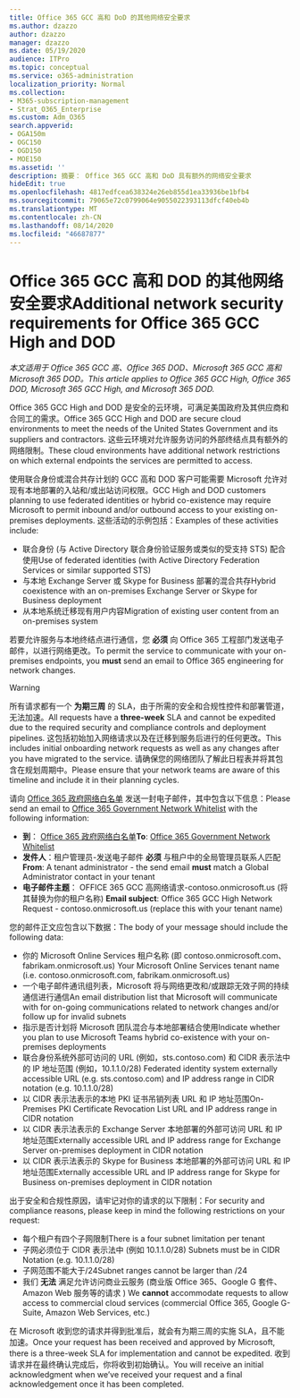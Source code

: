 ```yaml
---
title: Office 365 GCC 高和 DoD 的其他网络安全要求
ms.author: dzazzo
author: dzazzo
manager: dzazzo
ms.date: 05/19/2020
audience: ITPro
ms.topic: conceptual
ms.service: o365-administration
localization_priority: Normal
ms.collection:
- M365-subscription-management
- Strat_O365_Enterprise
ms.custom: Adm_O365
search.appverid:
- OGA150m
- OGC150
- OGD150
- MOE150
ms.assetid: ''
description: 摘要： Office 365 GCC 高和 DoD 具有额外的网络安全要求
hideEdit: true
ms.openlocfilehash: 4817edfcea638324e26eb855d1ea33936be1bfb4
ms.sourcegitcommit: 79065e72c0799064e9055022393113dfcf40eb4b
ms.translationtype: MT
ms.contentlocale: zh-CN
ms.lasthandoff: 08/14/2020
ms.locfileid: "46687877"
---
```

# <a name="additional-network-security-requirements-for-office-365-gcc-high-and-dod"></a><span data-ttu-id="8eae4-103">Office 365 GCC 高和 DOD 的其他网络安全要求</span><span class="sxs-lookup"><span data-stu-id="8eae4-103">Additional network security requirements for Office 365 GCC High and DOD</span></span>

<span data-ttu-id="8eae4-104">*本文适用于 Office 365 GCC 高、Office 365 DOD、Microsoft 365 GCC 高和 Microsoft 365 DOD。*</span><span class="sxs-lookup"><span data-stu-id="8eae4-104">*This article applies to Office 365 GCC High, Office 365 DOD, Microsoft 365 GCC High, and Microsoft 365 DOD.*</span></span>

<span data-ttu-id="8eae4-105">Office 365 GCC High and DOD 是安全的云环境，可满足美国政府及其供应商和合同工的需求。</span><span class="sxs-lookup"><span data-stu-id="8eae4-105">Office 365 GCC High and DOD are secure cloud environments to meet the needs of the United States Government and its suppliers and contractors.</span></span>  <span data-ttu-id="8eae4-106">这些云环境对允许服务访问的外部终结点具有额外的网络限制。</span><span class="sxs-lookup"><span data-stu-id="8eae4-106">These cloud environments have additional network restrictions on which external endpoints the services are permitted to access.</span></span>

<span data-ttu-id="8eae4-107">使用联合身份或混合共存计划的 GCC 高和 DOD 客户可能需要 Microsoft 允许对现有本地部署的入站和/或出站访问权限。</span><span class="sxs-lookup"><span data-stu-id="8eae4-107">GCC High and DOD customers planning to use federated identities or hybrid co-existence may require Microsoft to permit inbound and/or outbound access to your existing on-premises deployments.</span></span>  <span data-ttu-id="8eae4-108">这些活动的示例包括：</span><span class="sxs-lookup"><span data-stu-id="8eae4-108">Examples of these activities include:</span></span>

* <span data-ttu-id="8eae4-109">联合身份 (与 Active Directory 联合身份验证服务或类似的受支持 STS) 配合使用</span><span class="sxs-lookup"><span data-stu-id="8eae4-109">Use of federated identities (with Active Directory Federation Services or similar supported STS)</span></span>
* <span data-ttu-id="8eae4-110">与本地 Exchange Server 或 Skype for Business 部署的混合共存</span><span class="sxs-lookup"><span data-stu-id="8eae4-110">Hybrid coexistence with an on-premises Exchange Server or Skype for Business deployment</span></span>
* <span data-ttu-id="8eae4-111">从本地系统迁移现有用户内容</span><span class="sxs-lookup"><span data-stu-id="8eae4-111">Migration of existing user content from an on-premises system</span></span>

<span data-ttu-id="8eae4-112">若要允许服务与本地终结点进行通信，您 **必须** 向 Office 365 工程部门发送电子邮件，以进行网络更改。</span><span class="sxs-lookup"><span data-stu-id="8eae4-112">To permit the service to communicate with your on-premises endpoints, you **must** send an email to Office 365 engineering for network changes.</span></span>

> [!WARNING]
> <span data-ttu-id="8eae4-113">所有请求都有一个 **为期三周** 的 SLA，由于所需的安全和合规性控件和部署管道，无法加速。</span><span class="sxs-lookup"><span data-stu-id="8eae4-113">All requests have a **three-week** SLA and cannot be expedited due to the required security and compliance controls and deployment pipelines.</span></span>  <span data-ttu-id="8eae4-114">这包括初始加入网络请求以及在迁移到服务后进行的任何更改。</span><span class="sxs-lookup"><span data-stu-id="8eae4-114">This includes initial onboarding network requests as well as any changes after you have migrated to the service.</span></span>  <span data-ttu-id="8eae4-115">请确保您的网络团队了解此日程表并将其包含在规划周期中。</span><span class="sxs-lookup"><span data-stu-id="8eae4-115">Please ensure that your network teams are aware of this timeline and include it in their planning cycles.</span></span>

<span data-ttu-id="8eae4-116">请向 [Office 365 政府网络白名单](mailto:o365gwlt@microsoft.com) 发送一封电子邮件，其中包含以下信息：</span><span class="sxs-lookup"><span data-stu-id="8eae4-116">Please send an email to [Office 365 Government Network Whitelist](mailto:o365gwlt@microsoft.com) with the following information:</span></span>

* <span data-ttu-id="8eae4-117">**到**： [Office 365 政府网络白名单](mailto:o365gwlt@microsoft.com)</span><span class="sxs-lookup"><span data-stu-id="8eae4-117">**To**: [Office 365 Government Network Whitelist](mailto:o365gwlt@microsoft.com)</span></span>
* <span data-ttu-id="8eae4-118">**发件人**：租户管理员-发送电子邮件 **必须** 与租户中的全局管理员联系人匹配</span><span class="sxs-lookup"><span data-stu-id="8eae4-118">**From**: A tenant administrator - the send email **must** match a Global Administrator contact in your tenant</span></span>
* <span data-ttu-id="8eae4-119">**电子邮件主题**： OFFICE 365 GCC 高网络请求-contoso.onmicrosoft.us (将其替换为你的租户名称) </span><span class="sxs-lookup"><span data-stu-id="8eae4-119">**Email subject**: Office 365 GCC High Network Request - contoso.onmicrosoft.us (replace this with your tenant name)</span></span>

<span data-ttu-id="8eae4-120">您的邮件正文应包含以下数据：</span><span class="sxs-lookup"><span data-stu-id="8eae4-120">The body of your message should include the following data:</span></span>

* <span data-ttu-id="8eae4-121">你的 Microsoft Online Services 租户名称 (即 contoso.onmicrosoft.com、fabrikam.onmicrosoft.us) </span><span class="sxs-lookup"><span data-stu-id="8eae4-121">Your Microsoft Online Services tenant name (i.e. contoso.onmicrosoft.com, fabrikam.onmicrosoft.us)</span></span>
* <span data-ttu-id="8eae4-122">一个电子邮件通讯组列表，Microsoft 将与网络更改和/或跟踪无效子网的持续通信进行通信</span><span class="sxs-lookup"><span data-stu-id="8eae4-122">An email distribution list that Microsoft will communicate with for on-going communications related to network changes and/or follow up for invalid subnets</span></span>
* <span data-ttu-id="8eae4-123">指示是否计划将 Microsoft 团队混合与本地部署结合使用</span><span class="sxs-lookup"><span data-stu-id="8eae4-123">Indicate whether you plan to use Microsoft Teams hybrid co-existence with your on-premises deployments</span></span>
* <span data-ttu-id="8eae4-124">联合身份系统外部可访问的 URL (例如，sts.contoso.com) 和 CIDR 表示法中的 IP 地址范围 (例如，10.1.1.0/28) </span><span class="sxs-lookup"><span data-stu-id="8eae4-124">Federated identity system externally accessible URL (e.g. sts.contoso.com) and IP address range in CIDR notation (e.g. 10.1.1.0/28)</span></span>
* <span data-ttu-id="8eae4-125">以 CIDR 表示法表示的本地 PKI 证书吊销列表 URL 和 IP 地址范围</span><span class="sxs-lookup"><span data-stu-id="8eae4-125">On-Premises PKI Certificate Revocation List URL and IP address range in CIDR notation</span></span>
* <span data-ttu-id="8eae4-126">以 CIDR 表示法表示的 Exchange Server 本地部署的外部可访问 URL 和 IP 地址范围</span><span class="sxs-lookup"><span data-stu-id="8eae4-126">Externally accessible URL and IP address range for Exchange Server on-premises deployment in CIDR notation</span></span>
* <span data-ttu-id="8eae4-127">以 CIDR 表示法表示的 Skype for Business 本地部署的外部可访问 URL 和 IP 地址范围</span><span class="sxs-lookup"><span data-stu-id="8eae4-127">Externally accessible URL and IP address range for Skype for Business on-premises deployment in CIDR notation</span></span>

<span data-ttu-id="8eae4-128">出于安全和合规性原因，请牢记对你的请求的以下限制：</span><span class="sxs-lookup"><span data-stu-id="8eae4-128">For security and compliance reasons, please keep in mind the following restrictions on your request:</span></span>

* <span data-ttu-id="8eae4-129">每个租户有四个子网限制</span><span class="sxs-lookup"><span data-stu-id="8eae4-129">There is a four subnet limitation per tenant</span></span>
* <span data-ttu-id="8eae4-130">子网必须位于 CIDR 表示法中 (例如 10.1.1.0/28) </span><span class="sxs-lookup"><span data-stu-id="8eae4-130">Subnets must be in CIDR Notation (e.g. 10.1.1.0/28)</span></span>
* <span data-ttu-id="8eae4-131">子网范围不能大于/24</span><span class="sxs-lookup"><span data-stu-id="8eae4-131">Subnet ranges cannot be larger than /24</span></span>
* <span data-ttu-id="8eae4-132">我们 **无法** 满足允许访问商业云服务 (商业版 Office 365、Google G 套件、Amazon Web 服务等的请求 ) </span><span class="sxs-lookup"><span data-stu-id="8eae4-132">We **cannot** accommodate requests to allow access to commercial cloud services (commercial Office 365, Google G-Suite, Amazon Web Services, etc.)</span></span>

<span data-ttu-id="8eae4-133">在 Microsoft 收到您的请求并得到批准后，就会有为期三周的实施 SLA，且不能加速。</span><span class="sxs-lookup"><span data-stu-id="8eae4-133">Once your request has been received and approved by Microsoft, there is a three-week SLA for implementation and cannot be expedited.</span></span>  <span data-ttu-id="8eae4-134">收到请求并在最终确认完成后，你将收到初始确认。</span><span class="sxs-lookup"><span data-stu-id="8eae4-134">You will receive an initial acknowledgment when we’ve received your request and a final acknowledgement once it has been completed.</span></span>
